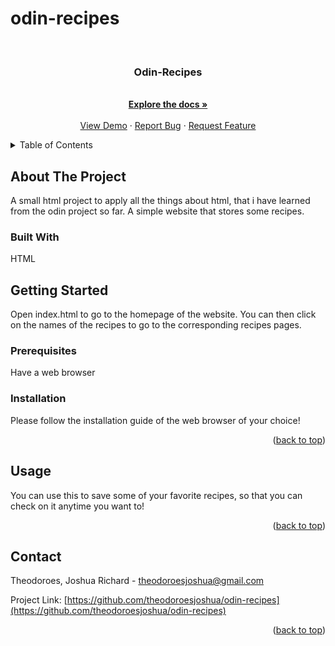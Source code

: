 # odin-recipes
<div id="top"></div>


<!-- PROJECT LOGO -->
<br />
<div align="center">
  <a href="https://github.com/theodoroesjoshua/odin-recipes"></a>

<h3 align="center">Odin-Recipes</h3>

  <p align="center">    
    <br />
    <a href="https://github.com/theodoroesjoshua/odin-recipes"><strong>Explore the docs »</strong></a>
    <br />
    <br />
    <a href="https://github.com/theodoroesjoshua/odin-recipes">View Demo</a>
    ·
    <a href="https://github.com/theodoroesjoshua/odin-recipes/issues">Report Bug</a>
    ·
    <a href="https://github.com/theodoroesjoshua/odin-recipes/issues">Request Feature</a>
  </p>
</div>



<!-- TABLE OF CONTENTS -->
<details>
  <summary>Table of Contents</summary>
  <ol>
    <li>
      <a href="#about-the-project">About The Project</a>
      <ul>
        <li><a href="#built-with">Built With</a></li>
      </ul>
    </li>
    <li>
      <a href="#getting-started">Getting Started</a>
      <ul>
        <li><a href="#prerequisites">Prerequisites</a></li>
        <li><a href="#installation">Installation</a></li>
      </ul>
    </li>
    <li><a href="#usage">Usage</a></li>
    <li><a href="#contributing">Contributing</a></li>
    <li><a href="#contact">Contact</a></li>
  </ol>
</details>



<!-- ABOUT THE PROJECT -->
## About The Project
A small html project to apply all the things about html, that i have learned from the odin project so far. A simple website that stores some recipes.
### Built With
HTML

<!-- GETTING STARTED -->
## Getting Started

Open index.html to go to the homepage of the website. You can then click on the names of the recipes to go to the corresponding recipes pages.

### Prerequisites

Have a web browser

### Installation
Please follow the installation guide of the web browser of your choice!
<p align="right">(<a href="#top">back to top</a>)</p>


<!-- USAGE EXAMPLES -->
## Usage
You can use this to save some of your favorite recipes, so that you can check on it anytime you want to!
<p align="right">(<a href="#top">back to top</a>)</p>

<!-- CONTACT -->
## Contact

Theodoroes, Joshua Richard - theodoroesjoshua@gmail.com

Project Link: [https://github.com/theodoroesjoshua/odin-recipes](https://github.com/theodoroesjoshua/odin-recipes)

<p align="right">(<a href="#top">back to top</a>)</p>
